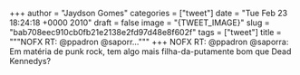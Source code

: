 
+++
author = "Jaydson Gomes"
categories = ["tweet"]
date = "Tue Feb 23 18:24:18 +0000 2010"
draft = false
image = "{TWEET_IMAGE}"
slug = "bab708eec910cb0fb21e2138e2fd97d48e8f602f"
tags = ["tweet"]
title = """NOFX RT: @ppadron @saporr..."""
+++
NOFX RT: @ppadron @saporra: Em matéria de punk rock, tem algo mais filha-da-putamente bom que Dead Kennedys?
